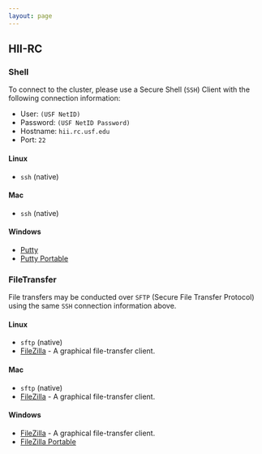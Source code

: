 ```yaml
---
layout: page
---
```


## HII-RC

### Shell

To connect to the cluster, please use a Secure Shell (`SSH`) Client with the following connection information:

- User: `(USF NetID)`
- Password: `(USF NetID Password)`
- Hostname: `hii.rc.usf.edu`
- Port: `22`

#### Linux

- `ssh` (native)

#### Mac

- `ssh` (native)

#### Windows

- [Putty](http://www.chiark.greenend.org.uk/~sgtatham/putty/download.html)
- [Putty Portable](http://portableapps.com/apps/internet/putty_portable)

### FileTransfer

File transfers may be conducted over `SFTP` (Secure File Transfer Protocol) using the same `SSH` connection information above.

#### Linux

- `sftp` (native)
- [FileZilla](https://filezilla-project.org/) - A graphical file-transfer client.

#### Mac

- `sftp` (native)
- [FileZilla](https://filezilla-project.org/) - A graphical file-transfer client.

#### Windows

- [FileZilla](https://filezilla-project.org/) - A graphical file-transfer client.
- [FileZilla Portable](http://portableapps.com/apps/internet/putty_portable)
